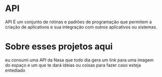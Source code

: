 # API
API É um conjunto de rotinas e padrões de programação que permitem a criação de aplicativos e sua integração com outros aplicativos ou sistemas.

# Sobre esses projetos aqui
eu consumi uma API da Nasa que todo dia gera um link para uma imagem do espaço 
e um que te dará ideias ou coisas para fazer caso esteja entediado
